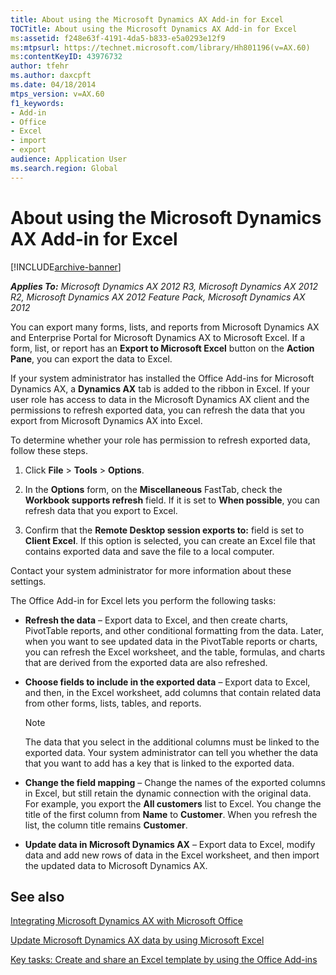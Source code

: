 ```yaml
---
title: About using the Microsoft Dynamics AX Add-in for Excel
TOCTitle: About using the Microsoft Dynamics AX Add-in for Excel
ms:assetid: f248e63f-4191-4da5-b833-e5a0293e12f9
ms:mtpsurl: https://technet.microsoft.com/library/Hh801196(v=AX.60)
ms:contentKeyID: 43976732
author: tfehr
ms.author: daxcpft
ms.date: 04/18/2014
mtps_version: v=AX.60
f1_keywords:
- Add-in
- Office
- Excel
- import
- export
audience: Application User
ms.search.region: Global
---
```


# About using the Microsoft Dynamics AX Add-in for Excel 


[!INCLUDE[archive-banner](includes/archive-banner.md)]


_**Applies To:** Microsoft Dynamics AX 2012 R3, Microsoft Dynamics AX 2012 R2, Microsoft Dynamics AX 2012 Feature Pack, Microsoft Dynamics AX 2012_

You can export many forms, lists, and reports from Microsoft Dynamics AX and Enterprise Portal for Microsoft Dynamics AX to Microsoft Excel. If a form, list, or report has an **Export to Microsoft Excel** button on the **Action Pane**, you can export the data to Excel.

If your system administrator has installed the Office Add-ins for Microsoft Dynamics AX, a **Dynamics AX** tab is added to the ribbon in Excel. If your user role has access to data in the Microsoft Dynamics AX client and the permissions to refresh exported data, you can refresh the data that you export from Microsoft Dynamics AX into Excel.

To determine whether your role has permission to refresh exported data, follow these steps.

1.  Click **File** \> **Tools** \> **Options**.

2.  In the **Options** form, on the **Miscellaneous** FastTab, check the **Workbook supports refresh** field. If it is set to **When possible**, you can refresh data that you export to Excel.

3.  Confirm that the **Remote Desktop session exports to:** field is set to **Client Excel**. If this option is selected, you can create an Excel file that contains exported data and save the file to a local computer.

Contact your system administrator for more information about these settings.

The Office Add-in for Excel lets you perform the following tasks:

  - **Refresh the data** – Export data to Excel, and then create charts, PivotTable reports, and other conditional formatting from the data. Later, when you want to see updated data in the PivotTable reports or charts, you can refresh the Excel worksheet, and the table, formulas, and charts that are derived from the exported data are also refreshed.

  - **Choose fields to include in the exported data** – Export data to Excel, and then, in the Excel worksheet, add columns that contain related data from other forms, lists, tables, and reports.
    

    > [!NOTE]
    > <P>The data that you select in the additional columns must be linked to the exported data. Your system administrator can tell you whether the data that you want to add has a key that is linked to the exported data.</P>



  - **Change the field mapping** – Change the names of the exported columns in Excel, but still retain the dynamic connection with the original data. For example, you export the **All customers** list to Excel. You change the title of the first column from **Name** to **Customer**. When you refresh the list, the column title remains **Customer**.

  - **Update data in Microsoft Dynamics AX** – Export data to Excel, modify data and add new rows of data in the Excel worksheet, and then import the updated data to Microsoft Dynamics AX.

## See also

[Integrating Microsoft Dynamics AX with Microsoft Office](integrating-microsoft-dynamics-ax-with-microsoft-office.md)

[Update Microsoft Dynamics AX data by using Microsoft Excel](update-microsoft-dynamics-ax-data-by-using-microsoft-excel.md)

[Key tasks: Create and share an Excel template by using the Office Add-ins](key-tasks-create-and-share-an-excel-template-by-using-the-office-add-ins.md)

  


